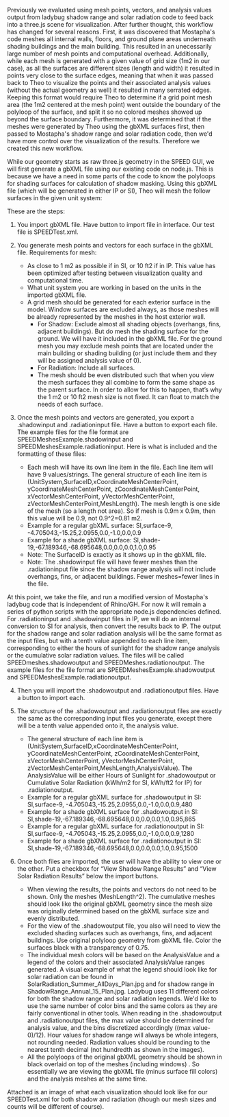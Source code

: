 Previously we evaluated using mesh points, vectors, and analysis values output from ladybug shadow range and solar radiation code to feed back into a three.js scene for visualization. After further thought, this workflow has changed for several reasons. First, it was discovered that Mostapha's code meshes all internal walls, floors, and ground plane areas underneath shading buildings and the main building. This resulted in an unecessarily large number of mesh points and computational overhead. Additionally, while each mesh is generated with a given value of grid size (1m2 in our case), as all the surfaces are different sizes (length and width) it resulted in points very close to the surface edges, meaning that when it was passed back to Theo to visualize the points and their associated analysis values (without the actual geometry as well) it resulted in many serrated edges. Keeping this format would require Theo to determine if a grid point mesh area (the 1m2 centered at the mesh point) went outside the boundary of the polyloop of the surface, and split it so no colored meshes showed up beyond the surface boundary. Furthermore, it was determined that if the meshes were generated by Theo using the gbXML surfaces first, then passed to Mostapha's shadow range and solar radiation code, then we'd have more control over the visualization of the results. Therefore we created this new workflow.

While our geometry starts as raw three.js geometry in the SPEED GUI, we will first generate a gbXML file using our existing code on node.js. This is because we have a need in some parts of the code to know the polyloops for shading surfaces for calculation of shadow masking. Using this gbXML file (which will be generated in either IP or SI), Theo will mesh the follow surfaces in the given unit system:

These are the steps:

 1. You import gbXML file. Have button to import file in interface. Our test file is SPEEDTest.xml.
 
 2. You generate mesh points and vectors for each surface in the gbXML file. Requirements for mesh:
 
    - As close to 1 m2 as possible if in SI, or 10 ft2 if in IP. This value has been optimized after testing between visualization quality and computational time.
    - What unit system you are working in based on the units in the imported gbXML file.
    - A grid mesh should be generated for each exterior surface in the model. Window surfaces are excluded always, as those meshes will be already represented by the meshes in the host exterior wall.
      - For Shadow: Exclude almost all shading objects (overhangs, fins, adjacent buildings). But do mesh the shading surface for the ground. We will have it included in the gbXML file. For the ground mesh you may exclude mesh points that are located under the main building or shading building (or just include them and they will be assigned analysis value of 0).
      - For Radiation: Include all surfaces.
      - The mesh should be even distributed such that when you view the mesh surfaces they all combine to form the same shape as the parent surface. In order to allow for this to happen, that’s why the 1 m2 or 10 ft2 mesh size is not fixed. It can float to match the needs of each surface.
 
 3. Once the mesh points and vectors are generated,  you export a .shadowinput and .radiationinput file. Have a button to export each file. The example files for the file format are SPEEDMeshesExample.shadowinput and SPEEDMeshesExample.radiationinput. Here is what is included and the formatting of these files:
 
    - Each mesh will have its own line item in the file. Each line item will have 9 values/strings. The general structure of each line item is (UnitSystem,SurfaceID,xCoordinateMeshCenterPoint, yCoordinateMeshCenterPoint, zCoordinateMeshCenterPoint, xVectorMeshCenterPoint, yVectorMeshCenterPoint, zVectorMeshCenterPoint,MeshLength). The mesh length is one side of the mesh (so a length not area). So if mesh is 0.9m x 0.9m, then this value will be 0.9, not 0.9^2=0.81 m2.
    - Example for a regular gbXML surface: SI,surface-9, -4.705043,-15.25,2.0955,0.0,-1.0,0.0,0.9
    - Example for a shade gbXML surface: SI,shade-19,-67.189346,-68.695648,0.0,0.0,0.0,1.0,0.95
    - Note: The SurfaceID is exactly as it shows up in the gbXML file.
    - Note: The .shadowinput file will have fewer meshes than the .radiationinput file since the shadow range analysis will not include overhangs, fins, or adjacent buildings. Fewer meshes=fewer lines in the file.

At this point, we take the file, and run a modified version of Mostapha's ladybug code that is independent of Rhino/GH. For now it will remain a series of python scripts with the appropriate node.js dependencies defined. For .radiationinput and .shadowinput files in IP, we will do an internal conversion to SI for analysis, then convert the results back to IP. The output for the shadow range and solar radiation analysis will be the same format as the input files, but with a tenth value appended to each line item, corresponding to either the hours of sunlight for the shadow range analysis or the cumulative solar radiation values. The files will be called SPEEDmeshes.shadowoutput and SPEEDMeshes.radiationoutput. The example files for the file format are SPEEDMeshesExample.shadowoutput and SPEEDMeshesExample.radiationoutput.

 4. Then you will import the .shadowoutput and .radiationoutput files. Have a button to import each.
  
 5. The structure of the .shadowoutput and .radiationoutput files are exactly the same as the corresponding input files you generate, except there will be a tenth value appended onto it, the analysis value.
  
    - The general structure of each line item is (UnitSystem,SurfaceID,xCoordinateMeshCenterPoint, yCoordinateMeshCenterPoint, zCoordinateMeshCenterPoint, xVectorMeshCenterPoint, yVectorMeshCenterPoint, zVectorMeshCenterPoint,MeshLength,AnalysisValue). The AnalysisValue will be either Hours of Sunlight for .shadowoutput or Cumulative Solar Radiation (kWh/m2 for SI, kWh/ft2 for IP) for .radiationoutput.
    - Example for a regular gbXML surface for .shadowoutput in SI: SI,surface-9, -4.705043,-15.25,2.0955,0.0,-1.0,0.0,0.9,480
    - Example for a shade gbXML surface for .shadowoutput in SI:  SI,shade-19,-67.189346,-68.695648,0.0,0.0,0.0,1.0,0.95,865
    - Example for a regular gbXML surface for .radiationoutput in SI: SI,surface-9, -4.705043,-15.25,2.0955,0.0,-1.0,0.0,0.9,1280
    - Example for a shade gbXML surface for .radiationoutput in SI:  SI,shade-19,-67.189346,-68.695648,0.0,0.0,0.0,1.0,0.95,1500

 6. Once both files are imported, the user will have the ability to view one or the other. Put a checkbox for “View Shadow Range Results” and “View Solar Radiation Results” below the import buttons.

    - When viewing the results, the points and vectors do not need to be shown. Only the meshes (MeshLength^2). The cumulative meshes should look like the original gbXML geometry since the mesh size was originally determined based on the gbXML surface size and evenly distributed.
    - For the view of the .shadowoutput file, you also will need to view the excluded shading surfaces such as overhangs, fins, and adjacent buildings. Use original polyloop geometry from gbXML file. Color the surfaces black with a transparency of 0.75.
    - The individual mesh colors will be based on the AnalysisValue and a legend of the colors and their associated AnalysisValue ranges generated. A visual example of what the legend should look like for solar radiation can be found in SolarRadiation_Summer_AllDays_Plan.jpg and for shadow range in ShadowRange_Annual_15_Plan.jpg. Ladybug uses 11 different colors for both the shadow range and solar radiation legends. We'd like to use the same number of color bins and the same colors as they are fairly conventional in other tools. When reading in the .shadowoutput and .radiationoutput files, the max value should be determined for analysis value, and the bins discretized accordingly ((max value-0)/12). Hour values for shadow range will always be whole integers, not rounding needed. Radiation values should be rounding to the nearest tenth decimal (not hundredth as shown in the images).
    - All the polyloops of the original gbXML geometry should be shown in black overlaid on top of the meshes (including windows) . So essentially we are viewing the gbXML file (minus surface fill colors) and the analysis meshes at the same time.

Attached is an image of what each visualization should look like for our SPEEDTest.xml for both shadow and radiation (though our mesh sizes and counts will be different of course).

